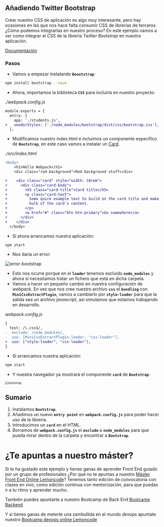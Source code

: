 ## Añadiendo Twitter Bootstrap

Crear nuestro CSS de aplicación es algo muy interesante, pero hay ocasiones en las que nos hace falta consumir CSS de librerías de terceros ¿Cómo podemos integrarlas en nuestro proceso? En este ejemplo vamos a ver como integrar el CSS de la librería _Twitter Bootstrap_ en nuestra aplicación.

[Documentación](https://getbootstrap.com/docs/5.0/getting-started/introduction/)

### Pasos

- Vamos a empezar instalando **`Boootstrap`**:

```bash
npm install bootstrap --save
```

- Ahora, importamos la biblioteca **`CSS`** para incluirla en nuestro proyecto:

_./webpack.config.js_

```diff
module.exports = {
  entry: {
    app: './students.js',
+   vendorStyles: ['./node_modules/bootstrap/dist/css/bootstrap.css'],
  },
```

- Modificamos nuestro index.html e incluimos un componente específico de **`Bootstrap`**, en este caso vamos a instalar un [Card](https://getbootstrap.com/docs/5.0/components/card/).

_./src/index.html_

```diff
<body>
    <h1>Hello Webpack</h1>
    <div class="red-background">Red background stuff</div>

+    <div class="card" style="width: 18rem">
+      <div class="card-body">
+        <h5 class="card-title">Card title</h5>
+        <p class="card-text">
+          Some quick example text to build on the card title and make up the
+          bulk of the card's content.
+        </p>
+        <a href="#" class="btn btn-primary">Go somewhere</a>
+      </div>
+    </div>
  </body>
```

- Si ahora arrancamos nuestra aplicación:

```bash
npm start
```

- Nos daría un error:

![error-bootstrap](./content/error-bootstrap.PNG)

- Esto nos ocurre porque en el **`loader`** tenemos excluido **`node_modules`** y ahora sí necesitamos tratar un fichero que está en dicha carpeta.
- Vamos a hacer un pequeño cambio en nuestra configuración de _webpack_. En vez que nos cree nuestro archivo **`css`** el **`bundling`** con **`MiniCssExtractPlugin`**, vamos a cambiarlo por **`style-loader`** para que la salida sea un archivo _javascript_, así simulamos que estamos trabajando en desarrollo.

_webpack.config.js_

```diff
{
  test: /\.css$/,
-  exclude: /node_modules/,
-  use: [MiniCssExtractPlugin.loader, "css-loader"],
+  use: ["style-loader", "css-loader"],
}
```

- Si arrancamos nuestra aplicación:

```bash
npm start
```

- Y nuestra navegador ya mostrará el componente **`card`** de **`Bootstrap`**:

<img src="./content/bootstrap.png" alt="bootstrap" style="zoom:67%;" />

## Sumario

1. Instalamos **`Bootstrap`**.
2. Añadimos un nuevo **`entry point`** en **`webpack.config.js`** para poder hacer uso de la librería.
3. Introducimos un **`card`** en el HTML.
4. Borramos de **`webpack.config.js`** el **`exclude`** a **`node_modules`** para que pueda mirar dentro de la carpeta y encontrar a **`Bootstrap`**.

# ¿Te apuntas a nuestro máster?

Si te ha gustado este ejemplo y tienes ganas de aprender Front End
guiado por un grupo de profesionales ¿Por qué no te apuntas a
nuestro [Máster Front End Online Lemoncode](https://lemoncode.net/master-frontend#inicio-banner)? Tenemos tanto edición de convocatoria
con clases en vivo, como edición continua con mentorización, para
que puedas ir a tu ritmo y aprender mucho.

También puedes apuntarte a nuestro Bootcamp de Back End [Bootcamp Backend](https://lemoncode.net/bootcamp-backend#inicio-banner)

Y si tienes ganas de meterte una zambullida en el mundo _devops_
apuntate nuestro [Bootcamp devops online Lemoncode](https://lemoncode.net/bootcamp-devops#bootcamp-devops/inicio)